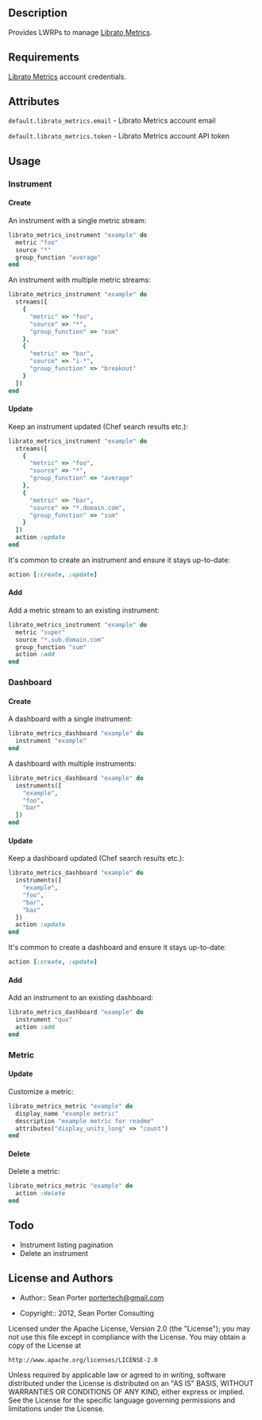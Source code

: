 ## Description

Provides LWRPs to manage [Librato Metrics](https://metrics.librato.com).

## Requirements

[Librato Metrics](https://metrics.librato.com) account credentials.

## Attributes

`default.librato_metrics.email` - Librato Metrics account email

`default.librato_metrics.token` - Librato Metrics account API token

## Usage

### Instrument

#### Create

An instrument with a single metric stream:

``` ruby
librato_metrics_instrument "example" do
  metric "foo"
  source "*"
  group_function "average"
end
```

An instrument with multiple metric streams:

``` ruby
librato_metrics_instrument "example" do
  streams([
    {
      "metric" => "foo",
      "source" => "*",
      "group_function" => "sum"
    },
    {
      "metric" => "bar",
      "source" => "i-*",
      "group_function" => "breakout"
    }
  ])
end
```

#### Update

Keep an instrument updated (Chef search results etc.):

``` ruby
librato_metrics_instrument "example" do
  streams([
    {
      "metric" => "foo",
      "source" => "*",
      "group_function" => "average"
    },
    {
      "metric" => "bar",
      "source" => "*.domain.com",
      "group_function" => "sum"
    }
  ])
  action :update
end
```

It's common to create an instrument and ensure it stays up-to-date:

``` ruby
action [:create, :update]
```

#### Add

Add a metric stream to an existing instrument:

``` ruby
librato_metrics_instrument "example" do
  metric "super"
  source "*.sub.domain.com"
  group_function "sum"
  action :add
end
```

### Dashboard

#### Create

A dashboard with a single instrument:

``` ruby
librato_metrics_dashboard "example" do
  instrument "example"
end
```

A dashboard with multiple instruments:

``` ruby
librato_metrics_dashboard "example" do
  instruments([
    "example",
    "foo",
    "bar"
  ])
end
```

#### Update

Keep a dashboard updated (Chef search results etc.):

``` ruby
librato_metrics_dashboard "example" do
  instruments([
    "example",
    "foo",
    "bar",
    "baz"
  ])
  action :update
end
```

It's common to create a dashboard and ensure it stays up-to-date:

``` ruby
action [:create, :update]
```

#### Add

Add an instrument to an existing dashboard:

``` ruby
librato_metrics_dashboard "example" do
  instrument "qux"
  action :add
end
```

### Metric

#### Update

Customize a metric:

``` ruby
librato_metrics_metric "example" do
  display_name "example metric"
  description "example metric for readme"
  attributes("display_units_long" => "count")
end
```

#### Delete

Delete a metric:

``` ruby
librato_metrics_metric "example" do
  action :delete
end
```

## Todo

- Instrument listing pagination
- Delete an instrument

## License and Authors

* Author:: Sean Porter <portertech@gmail.com>

* Copyright:: 2012, Sean Porter Consulting

Licensed under the Apache License, Version 2.0 (the "License");
you may not use this file except in compliance with the License.
You may obtain a copy of the License at

```
http://www.apache.org/licenses/LICENSE-2.0
```

Unless required by applicable law or agreed to in writing, software
distributed under the License is distributed on an "AS IS" BASIS,
WITHOUT WARRANTIES OR CONDITIONS OF ANY KIND, either express or implied.
See the License for the specific language governing permissions and
limitations under the License.
